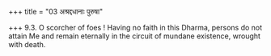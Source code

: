 +++
title = "03 अश्रद्दधानाः पुरुषा"

+++
9.3. O scorcher of foes ! Having no faith in this Dharma, persons do not
attain Me and remain eternally in the circuit of mundane existence,
wrought with death.
